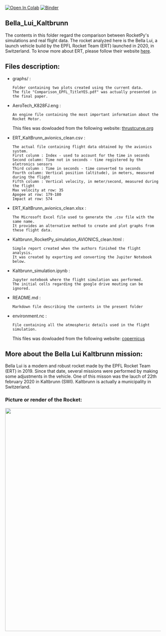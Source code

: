 [![Open In Colab](https://colab.research.google.com/assets/colab-badge.svg)](https://colab.research.google.com/github/Projeto-Jupiter/RocketPaper/blob/main/Bella_Lui_Kaltbrunn/Kaltbrunn_simulation.ipynb)
[![Binder](https://mybinder.org/badge_logo.svg)](https://mybinder.org/v2/gh/Projeto-Jupiter/RocketPaper/main?filepath=Bella_Lui_Kaltbrunn%2FKaltbrunn_simulation.ipynb)

## Bella_Lui_Kaltbrunn
The contents in this folder regard the comparison between RocketPy's simulations and real flight data.
The rocket analyzed here is the Bella Lui, a launch vehicle build by the EPFL Rocket Team (ERT) launched in 2020, in Switzerland. 
To know more about ERT, please follow their website [here](https://epflrocketteam.ch).

## Files description:
- graphs/ :
    
      Folder containing two plots created using the current data. 
      The file "Comparison_EPFL_TitleYES.pdf" was actually presented in the final paper.
      
- AeroTech_K828FJ.eng :
    
      An engine file containing the most important information about the Rocket Motor.
     This files was dowloaded from the following website: [thrustcurve.org](https://www.thrustcurve.org/motors/AeroTech/K828FJ/)
    
- ERT_KaltBrunn_avionics_clean.csv :

      The actual file containing flight data obtained by the avionics system.
      First colunm : Index - used to account for the time in seconds
      Second column: Time not in seconds - time registered by the eletronics sensors
      Third column : Time in seconds - time converted to seconds
      Fourth column: Vertical position (altitude), in meters, measured during the flight    
      Fifth column : Vertical velocity, in meter/second, measured during the flight
      Max velocity at row: 35
      Apogee at row: 179-180
      Impact at row: 574

- ERT_KaltBrunn_avionics_clean.xlsx :

      The Microsoft Excel file used to generate the .csv file with the same name.
      It provides an alternative method to create and plot graphs from these flight data.

- Kaltbrunn_RocketPy_simulation_AVIONICS_clean.html :

      Simple report created when the authors finished the flight analysis.
      It was created by exporting and converting the Jupiter Notebook below.

- Kaltbrunn_simulation.ipynb : 

      Jupyter notebook where the flight simulation was performed.
      The initial cells regarding the google drive mouting can be ignored.
    
- README.md :
    
      Markdown file describing the contents in the present folder
      
- environment.nc :

      File containing all the atmospheric details used in the flight simulation.
     This files was dowloaded from the following website: [copernicus](https://cds.climate.copernicus.eu/cdsapp#!/dataset/reanalysis-era5-pressure-levels?tab=form)

## More about the Bella Lui Kaltbrunn mission:
Bella Lui is a modern and robust rocket made by the EPFL Rocket Team (ERT) in 2019.
Since that date, several missions were performed by making some adjustments in the vehicle.
One of this misson was the lauch of 22th february 2020 in Kaltbrunn (SWI). Kaltbrunn is actually a municipality in Switzerland.

### Picture or render of the Rocket:
<img src="https://epflrocketteam.ch/wp-content/uploads/2020/03/Render-Bella-Lui-1-e1583335149818-1.jpg" height="720">
